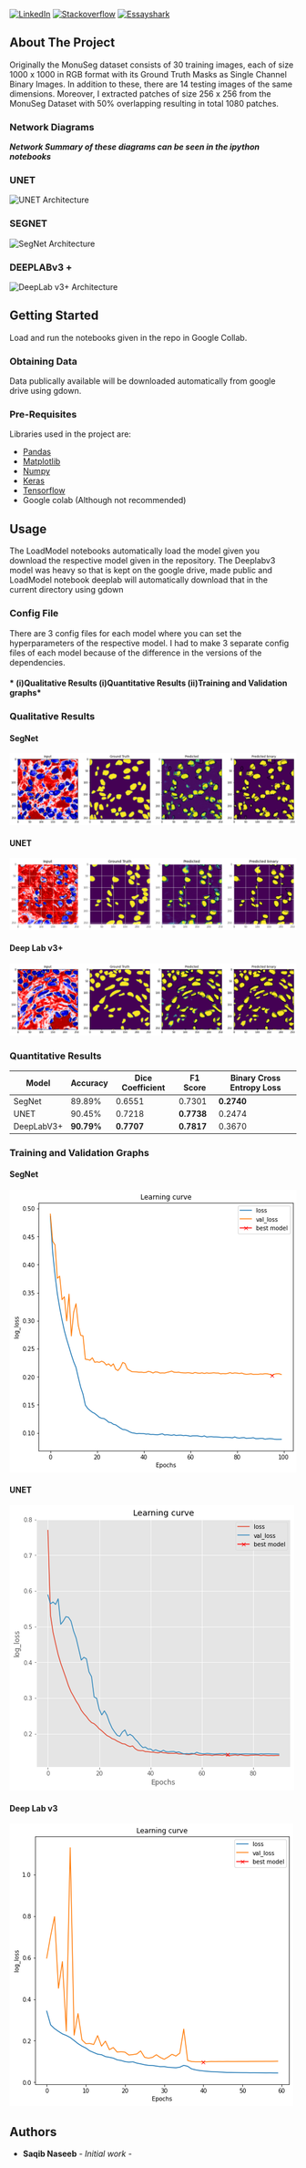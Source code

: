 [![LinkedIn][linkedin-shield]][linkedin-url]
[![Stackoverflow][stackoverflow-shield]][stackoverflow-url]
[![Essayshark][essayshark-shield]][essayshark-url]

<!-- ABOUT THE PROJECT -->
## About The Project
              
Originally the MonuSeg dataset consists of 30 training images, each of size 1000 x 1000 in RGB format with its Ground Truth Masks as Single Channel Binary Images. In addition to these, there are 14 testing images of the same dimensions.
Moreover, I extracted patches of size 256 x 256 from the MonuSeg Dataset with 50% overlapping resulting in total 1080 patches.

### Network Diagrams

_**Network Summary of these diagrams can be seen in the ipython notebooks**_

### UNET
![UNET Architecture](https://www.researchgate.net/profile/Alan_Jackson9/publication/323597886/figure/fig2/AS:601386504957959@1520393124691/Convolutional-neural-network-CNN-architecture-based-on-UNET-Ronneberger-et-al.png)

### SEGNET
![SegNet Architecture](https://www.researchgate.net/profile/Vijay_Badrinarayanan/publication/283471087/figure/fig1/AS:391733042008065@1470407843299/An-illustration-of-the-SegNet-architecture-There-are-no-fully-connected-layers-and-hence.png)

### DEEPLABv3 +
![DeepLab v3+ Architecture](https://www.researchgate.net/profile/Manu_Goyal9/publication/330871054/figure/fig3/AS:722795042455552@1549339175407/Detailed-architecture-of-DeeplabV3-for-segmentation-on-skin-lesion-dataset-25.ppm)

<!-- GETTING STARTED -->

## Getting Started
Load and run the notebooks given in the repo in Google Collab. 

### Obtaining Data
Data publically available will be downloaded automatically from google drive using gdown. 

### Pre-Requisites
Libraries used in the project are:
* [Pandas](https://pandas.pydata.org/)
* [Matplotlib](https://matplotlib.org/)
* [Numpy](https://numpy.org)
* [Keras](https://keras.io)
* [Tensorflow](https://tensorflow.org)
* Google colab (Although not recommended)

<!-- USAGE EXAMPLES -->
## Usage
The LoadModel notebooks automatically load the model given you download the respective model given in the repository. The Deeplabv3 model was heavy so that is kept on the google drive, made public and LoadModel notebook deeplab will automatically download that in the current directory using gdown

### Config File
There are 3 config files for each model where you can set the hyperparameters of the respective model. I had to make 3 separate config files of each model because of the difference in the versions of the dependencies.

#### * (i)Qualitative Results (i)Quantitative Results (ii)Training and Validation graphs*


### Qualitative Results

#### SegNet
![SegNet Results][segnet-qual-res]

#### UNET
![UNET Results][unet-qual-res]

#### Deep Lab v3+
![DeepLab Results][deeplab-qual-res]

### Quantitative Results
| Model | Accuracy | Dice Coefficient | F1 Score | Binary Cross Entropy Loss|
| ------------- | ------------- | ------------- | ------------- | ------------- |
| SegNet | 89.89% | 0.6551 | 0.7301 | **0.2740** |
| UNET | 90.45% | 0.7218 | **0.7738** | 0.2474 |
| DeepLabV3+ | **90.79%** | **0.7707** | **0.7817** | 0.3670 |


### Training and Validation Graphs

#### SegNet
![SegNet Training Loss][segnet-train-graph]

#### UNET
![UNET Training Loss][unet-train-graph]

#### Deep Lab v3
![DeepLab Training Loss][deeplab-train-graph]


## Authors
* **Saqib Naseeb** - *Initial work* -

[linkedin-shield]: https://img.shields.io/badge/-LinkedIn-black.svg?style=flat-square&logo=linkedin&colorB=555
[linkedin-url]: https://www.linkedin.com/in/saqib-naseeb/
[stackoverflow-shield]:https://img.shields.io/badge/stackover-flow-orange
[stackoverflow-url]:https://stackoverflow.com/users/4938828/saqib-naseeb
[essayshark-shield]:https://img.shields.io/badge/Essay-Shark-blue
[essayshark-url]:https://essayshark.com/writers/amiablesyed.html

[unet-qual-res]: unet.png
[segnet-qual-res]: segNet_GT.png
[deeplab-qual-res]: deeplabv3.png

[unet-train-graph]: Unet_plot.png
[segnet-train-graph]: segnet_plot.png
[deeplab-train-graph]: deeplabv3_plot.png

